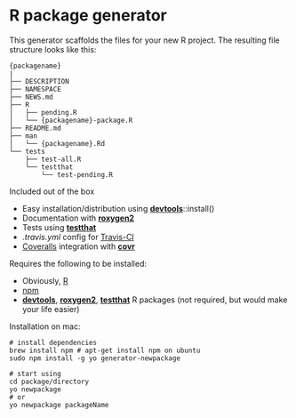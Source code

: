 R package generator
========

This generator scaffolds the files for your new R project.
The resulting file structure looks like this:
```
{packagename}
|
├── DESCRIPTION
├── NAMESPACE
├── NEWS.md
├── R
│   ├── pending.R
│   └── {packagename}-package.R
├── README.md
├── man
│   └── {packagename}.Rd
└── tests
    ├── test-all.R
    └── testthat
        └── test-pending.R
```

Included out of the box
* Easy installation/distribution using [**devtools**](https://github.com/hadley/devtools)::install()
* Documentation with [**roxygen2**](https://github.com/klutometis/roxygen)
* Tests using [**testthat**](https://github.com/hadley/testthat)
* *.travis.yml* config for [Travis-CI](https://travis-ci.org/)
* [Coveralls](https://coveralls.io/) integration with [**covr**](https://github.com/jimhester/covr)

Requires the following to be installed:
* Obviously, [R](http://www.r-project.org/)
* [npm](https://www.npmjs.com/)
* [**devtools**](https://github.com/hadley/devtools),
[**roxygen2**](https://github.com/klutometis/roxygen),
[**testthat**](https://github.com/hadley/testthat) R packages (not required, but would make your life easier)

Installation on mac:
```
# install dependencies
brew install npm # apt-get install npm on ubuntu
sudo npm install -g yo generator-newpackage

# start using
cd package/directory
yo newpackage
# or
yo newpackage packageName
```
